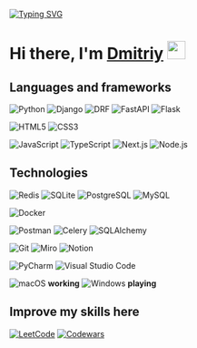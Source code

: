 [![Typing SVG](https://readme-typing-svg.herokuapp.com?font=Fira+Code&pause=1000&random=true&width=500&lines=Backend+developer)](https://git.io/typing-svg)
<h1>Hi there, I'm <a href="https://t.me/Zuko1337" target="_blank">Dmitriy</a> 
<img src="https://github.com/blackcater/blackcater/raw/main/images/Hi.gif" height="32"/></h1>

## Languages and frameworks
![Python](https://img.shields.io/badge/-Python-3776AB?style=flat&logo=Python&logoColor=white)
![Django](https://img.shields.io/badge/-Django-092E20?style=flat&logo=Django&logoColor=white)
![DRF](https://img.shields.io/badge/-Django_REST-ff1709?style=flat&logo=Django&logoColor=white)
![FastAPI](https://img.shields.io/badge/-FastAPI-009688?style=flat&logo=FastAPI&logoColor=white)
![Flask](https://img.shields.io/badge/-Flask-000000?style=flat&logo=Flask&logoColor=white)

![HTML5](https://img.shields.io/badge/-HTML5-E34F26?style=flat&logo=html5&logoColor=white)
![CSS3](https://img.shields.io/badge/-CSS3-1572B6?style=flat&logo=css3)

![JavaScript](https://img.shields.io/badge/-JavaScript-F7DF1E?style=flat&logo=javascript&logoColor=black)
![TypeScript](https://img.shields.io/badge/-TypeScript-3178C6?style=flat&logo=typescript&logoColor=white)
![Next.js](https://img.shields.io/badge/-Next.js-000000?style=flat&logo=next.js&logoColor=white)
![Node.js](https://img.shields.io/badge/-Node.js-339933?style=flat&logo=node.js&logoColor=white)

## Technologies
![Redis](https://img.shields.io/badge/-Redis-DC382D?style=flat&logo=Redis&logoColor=white)
![SQLite](https://img.shields.io/badge/-SQLite-003B57?style=flat&logo=sqlite&logoColor=white)
![PostgreSQL](https://img.shields.io/badge/-PostgreSQL-336791?style=flat&logo=PostgreSQL&logoColor=white)
![MySQL](https://img.shields.io/badge/-MySQL-4479A1?style=flat&logo=mysql&logoColor=white)

![Docker](https://img.shields.io/badge/-Docker-2496ED?style=flat&logo=docker&logoColor=white)

![Postman](https://img.shields.io/badge/-Postman-FF6C37?style=flat&logo=Postman&logoColor=white)
![Celery](https://img.shields.io/badge/-Celery-37814A?style=flat&logo=celery&logoColor=white)
![SQLAlchemy](https://img.shields.io/badge/-SQLAlchemy-D71F00?style=flat&logo=sqlalchemy&logoColor=white)

![Git](https://img.shields.io/badge/-Git-F05032?style=flat&logo=git&logoColor=white)
![Miro](https://img.shields.io/badge/-Miro-050038?style=flat&logo=Miro&logoColor=white)
![Notion](https://img.shields.io/badge/-Notion-000000?style=flat&logo=notion&logoColor=white)

![PyCharm](https://img.shields.io/badge/-PyCharm-000000?style=flat&logo=pycharm&logoColor=white)
![Visual Studio Code](https://img.shields.io/badge/-Visual%20Studio%20Code-007ACC?style=flat&logo=visual-studio-code&logoColor=white)

![macOS](https://img.shields.io/badge/-macOS-000000?style=flat&logo=apple&logoColor=white) **working**
![Windows](https://img.shields.io/badge/-Windows-0078D6?style=flat&logo=windows&logoColor=white) **playing**

## Improve my skills here
[![LeetCode](https://img.shields.io/badge/-LeetCode-FFA116?style=flat&logo=LeetCode&logoColor=black)](https://leetcode.com/)
[![Codewars](https://img.shields.io/badge/-Codewars-B1361E?style=flat&logo=Codewars&logoColor=white)](https://www.codewars.com/)
